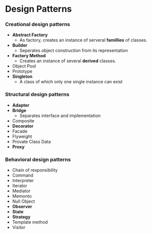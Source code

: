 # Design Patterns

### Creational design patterns

* **Abstract Factory**
    * As factory, creates an instance of serveral **famillies** of classes.
* **Builder**
    * Seperates object construction from its representation
* **Factory Method**
    * Creates an instance of several **derived** classes.
* Object Pool
* Prototype
* **Singleton**
    * A class of which only one single instance can exist

### Structural design patterns

* **Adapter**
* **Bridge**
    * Separates interface and implementation
* Composite
* **Decorator**
* Facade
* Flyweight
* Provate Class Data
* **Proxy**


### Behavioral design patterns

* Chain of responsibility
* Command
* Interpreter
* Iterator
* Mediator
* Memonto
* Null Object
* **Observer**
* **State**
* **Strategy**
* Template method
* Visitor
